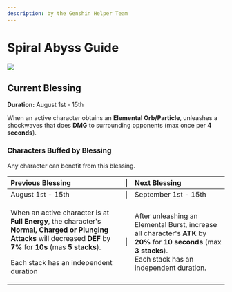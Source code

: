 ```yaml
---
description: by the Genshin Helper Team
---
```


# Spiral Abyss Guide

![](.gitbook/assets/spiral_abyss_banner_no_text.jpg)

## Current Blessing

**Duration:** August 1st - 15th

When an active character obtains an **Elemental Orb/Particle**, unleashes a shockwaves that does **DMG** to surrounding opponents \(max once per **4 seconds**\).

### Characters Buffed by Blessing

Any character can benefit from this blessing.

<table>
  <thead>
    <tr>
      <th style="text-align:left">Previous Blessing</th>
      <th style="text-align:center">|</th>
      <th style="text-align:left">Next Blessing</th>
    </tr>
  </thead>
  <tbody>
    <tr>
      <td style="text-align:left">August 1st - 15th</td>
      <td style="text-align:center">|</td>
      <td style="text-align:left">September 1st - 15th</td>
    </tr>
    <tr>
      <td style="text-align:left">
        <p>When an active character is at <b>Full Energy</b>, the character&apos;s <b>Normal, Charged or Plunging Attacks</b> will
          decreased <b>DEF</b> by <b>7%</b> for <b>10s</b> (mas <b>5 stacks</b>).</p>
        <p>Each stack has an independent duration</p>
      </td>
      <td style="text-align:center">|</td>
      <td style="text-align:left">After unleashing an Elemental Burst, increase all character&apos;s <b>ATK</b> by <b>20%</b> for <b>10 seconds</b> (max <b>3 stacks</b>).
        <br
        />Each stack has an independent duration.</td>
    </tr>
  </tbody>
</table>



